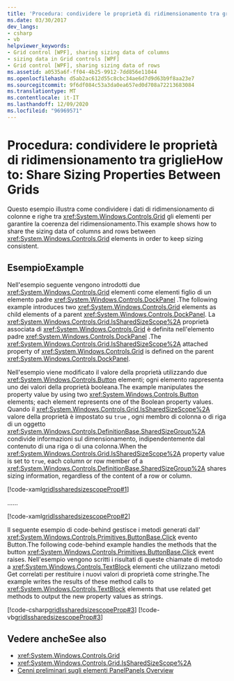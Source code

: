 ```yaml
---
title: 'Procedura: condividere le proprietà di ridimensionamento tra griglie'
ms.date: 03/30/2017
dev_langs:
- csharp
- vb
helpviewer_keywords:
- Grid control [WPF], sharing sizing data of columns
- sizing data in Grid controls [WPF]
- Grid control [WPF], sharing sizing data of rows
ms.assetid: a0535a6f-ff04-4b25-9912-7dd856e11044
ms.openlocfilehash: d5ab2ac612d55c8cbc34ae6d7d9d63b9f8aa23e7
ms.sourcegitcommit: 9f6df084c53a3da0ea657ed0d708a72213683084
ms.translationtype: MT
ms.contentlocale: it-IT
ms.lasthandoff: 12/09/2020
ms.locfileid: "96969571"
---
```

# <a name="how-to-share-sizing-properties-between-grids"></a><span data-ttu-id="36da3-102">Procedura: condividere le proprietà di ridimensionamento tra griglie</span><span class="sxs-lookup"><span data-stu-id="36da3-102">How to: Share Sizing Properties Between Grids</span></span>
<span data-ttu-id="36da3-103">Questo esempio illustra come condividere i dati di ridimensionamento di colonne e righe tra <xref:System.Windows.Controls.Grid> gli elementi per garantire la coerenza del ridimensionamento.</span><span class="sxs-lookup"><span data-stu-id="36da3-103">This example shows how to share the sizing data of columns and rows between <xref:System.Windows.Controls.Grid> elements in order to keep sizing consistent.</span></span>  
  
## <a name="example"></a><span data-ttu-id="36da3-104">Esempio</span><span class="sxs-lookup"><span data-stu-id="36da3-104">Example</span></span>  
 <span data-ttu-id="36da3-105">Nell'esempio seguente vengono introdotti due <xref:System.Windows.Controls.Grid> elementi come elementi figlio di un elemento padre <xref:System.Windows.Controls.DockPanel> .</span><span class="sxs-lookup"><span data-stu-id="36da3-105">The following example introduces two <xref:System.Windows.Controls.Grid> elements as child elements of a parent <xref:System.Windows.Controls.DockPanel>.</span></span> <span data-ttu-id="36da3-106">La <xref:System.Windows.Controls.Grid.IsSharedSizeScope%2A> proprietà associata di <xref:System.Windows.Controls.Grid> è definita nell'elemento padre <xref:System.Windows.Controls.DockPanel> .</span><span class="sxs-lookup"><span data-stu-id="36da3-106">The <xref:System.Windows.Controls.Grid.IsSharedSizeScope%2A> attached property of <xref:System.Windows.Controls.Grid> is defined on the parent <xref:System.Windows.Controls.DockPanel>.</span></span>  
  
 <span data-ttu-id="36da3-107">Nell'esempio viene modificato il valore della proprietà utilizzando due <xref:System.Windows.Controls.Button> elementi; ogni elemento rappresenta uno dei valori della proprietà booleana.</span><span class="sxs-lookup"><span data-stu-id="36da3-107">The example manipulates the property value by using two <xref:System.Windows.Controls.Button> elements; each element represents one of the Boolean property values.</span></span> <span data-ttu-id="36da3-108">Quando il <xref:System.Windows.Controls.Grid.IsSharedSizeScope%2A> valore della proprietà è impostato su `true` , ogni membro di colonna o di riga di un oggetto <xref:System.Windows.Controls.DefinitionBase.SharedSizeGroup%2A> condivide informazioni sul dimensionamento, indipendentemente dal contenuto di una riga o di una colonna.</span><span class="sxs-lookup"><span data-stu-id="36da3-108">When the <xref:System.Windows.Controls.Grid.IsSharedSizeScope%2A> property value is set to `true`, each column or row member of a <xref:System.Windows.Controls.DefinitionBase.SharedSizeGroup%2A> shares sizing information, regardless of the content of a row or column.</span></span>  
  
 [!code-xaml[gridIssharedsizescopeProp#1](~/samples/snippets/csharp/VS_Snippets_Wpf/gridIssharedsizescopeProp/CSharp/Window1.xaml#1)]  
  
 <span data-ttu-id="36da3-109">...</span><span class="sxs-lookup"><span data-stu-id="36da3-109">...</span></span>  
  
 [!code-xaml[gridIssharedsizescopeProp#2](~/samples/snippets/csharp/VS_Snippets_Wpf/gridIssharedsizescopeProp/CSharp/Window1.xaml#2)]  
  
 <span data-ttu-id="36da3-110">Il seguente esempio di code-behind gestisce i metodi generati dall' <xref:System.Windows.Controls.Primitives.ButtonBase.Click> evento Button.</span><span class="sxs-lookup"><span data-stu-id="36da3-110">The following code-behind example handles the methods that the button <xref:System.Windows.Controls.Primitives.ButtonBase.Click> event raises.</span></span> <span data-ttu-id="36da3-111">Nell'esempio vengono scritti i risultati di queste chiamate di metodo a <xref:System.Windows.Controls.TextBlock> elementi che utilizzano metodi Get correlati per restituire i nuovi valori di proprietà come stringhe.</span><span class="sxs-lookup"><span data-stu-id="36da3-111">The example writes the results of these method calls to <xref:System.Windows.Controls.TextBlock> elements that use related get methods to output the new property values as strings.</span></span>  
  
 [!code-csharp[gridIssharedsizescopeProp#3](~/samples/snippets/csharp/VS_Snippets_Wpf/gridIssharedsizescopeProp/CSharp/Window1.xaml.cs#3)]
 [!code-vb[gridIssharedsizescopeProp#3](~/samples/snippets/visualbasic/VS_Snippets_Wpf/gridIssharedsizescopeProp/VisualBasic/Window1.xaml.vb#3)]  
  
## <a name="see-also"></a><span data-ttu-id="36da3-112">Vedere anche</span><span class="sxs-lookup"><span data-stu-id="36da3-112">See also</span></span>

- <xref:System.Windows.Controls.Grid>
- <xref:System.Windows.Controls.Grid.IsSharedSizeScope%2A>
- [<span data-ttu-id="36da3-113">Cenni preliminari sugli elementi Panel</span><span class="sxs-lookup"><span data-stu-id="36da3-113">Panels Overview</span></span>](panels-overview.md)
